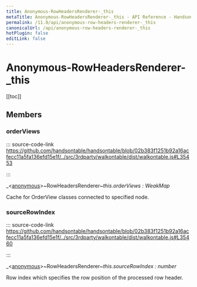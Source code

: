 ```yaml
---
title: Anonymous-RowHeadersRenderer-_this
metaTitle: Anonymous-RowHeadersRenderer-_this - API Reference - Handsontable Documentation
permalink: /11.0/api/anonymous-row-headers-renderer-_this
canonicalUrl: /api/anonymous-row-headers-renderer-_this
hotPlugin: false
editLink: false
---
```


# Anonymous-RowHeadersRenderer-_this

[[toc]]
## Members

### orderViews
  
::: source-code-link https://github.com/handsontable/handsontable/blob/02b383f1251b92a16acfecc11a5fa136efd15e1f/../src/3rdparty/walkontable/dist/walkontable.js#L35453

:::

_&lt;[anonymous](@/api/anonymous.md)&gt;~RowHeadersRenderer~_this.orderViews : WeakMap_

Cache for OrderView classes connected to specified node.



### sourceRowIndex
  
::: source-code-link https://github.com/handsontable/handsontable/blob/02b383f1251b92a16acfecc11a5fa136efd15e1f/../src/3rdparty/walkontable/dist/walkontable.js#L35460

:::

_&lt;[anonymous](@/api/anonymous.md)&gt;~RowHeadersRenderer~_this.sourceRowIndex : number_

Row index which specifies the row position of the processed row header.



